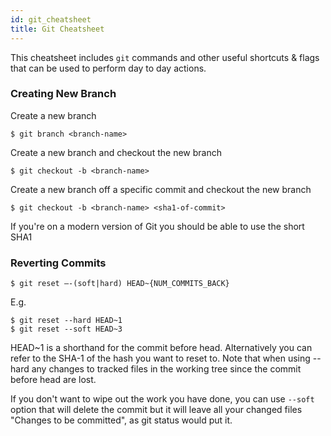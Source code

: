 ```yaml
---
id: git_cheatsheet
title: Git Cheatsheet
---
```


This cheatsheet includes `git` commands and other useful shortcuts & flags that can be used to perform day to day actions.

### Creating New Branch
Create a new branch
```
$ git branch <branch-name>
```

Create a new branch and checkout the new branch
```
$ git checkout -b <branch-name>
```

Create a new branch off a specific commit and checkout the new branch
```
$ git checkout -b <branch-name> <sha1-of-commit>
```
If you're on a modern version of Git you should be able to use the short SHA1


### Reverting Commits
`$ git reset —-(soft|hard) HEAD~{NUM_COMMITS_BACK}`

E.g.
```
$ git reset --hard HEAD~1
$ git reset --soft HEAD~3
```

HEAD~1 is a shorthand for the commit before head. Alternatively you can refer to the SHA-1 of the hash you want to reset to. Note that when using --hard any changes to tracked files in the working tree since the commit before head are lost.

If you don't want to wipe out the work you have done, you can use `--soft` option that will delete the commit but it will leave all your changed files "Changes to be committed", as git status would put it.